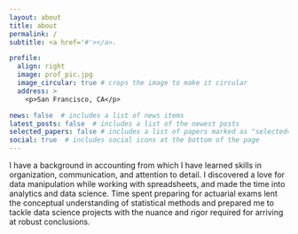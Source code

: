 ```yaml
---
layout: about
title: about
permalink: /
subtitle: <a href='#'></a>.

profile:
  align: right
  image: prof_pic.jpg
  image_circular: true # crops the image to make it circular
  address: >
    <p>San Francisco, CA</p>

news: false  # includes a list of news items
latest_posts: false  # includes a list of the newest posts
selected_papers: false # includes a list of papers marked as "selected={true}"
social: true  # includes social icons at the bottom of the page
---
```


I have a background in accounting from which I have learned skills in organization, communication, and attention to detail.  I discovered a love for data manipulation while working with spreadsheets, and made the time into analytics and data science.  Time spent preparing for actuarial exams lent the conceptual understanding of statistical methods and prepared me to tackle data science projects with the nuance and rigor required for arriving at robust conclusions.
